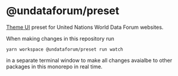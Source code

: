 # @undataforum/preset

[Theme UI](https://theme-ui.com/) preset for United Nations World Data Forum
websites.

When making changes in this repository run

```
yarn workspace @undataforum/preset run watch
```

in a separate terminal window to make all changes avaialbe to other packages in
this monorepo in real time.

